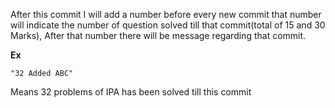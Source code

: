 After this commit I will add a number before every new commit that number will indicate the number of question solved till that commit(total of 15 and 30 Marks), After that number there will be message regarding that commit.

**Ex**

    "32 Added ABC"

Means 32 problems of IPA has been solved till this commit